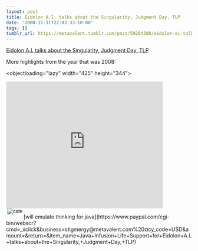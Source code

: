 ```yaml
---
layout: post
title: Eidolon A.I. talks about the Singularity, Judgment Day, TLP
date: '2008-11-11T22:03:33-10:00'
tags: []
tumblr_url: https://metavalent.tumblr.com/post/59284380/eidolon-ai-talks-about-the-singularity-judgment
---
```

[Eidolon A.I. talks about the Singularity, Judgment Day, TLP](http://metavalent.com/?p=962)  

More highlights from the year that was 2008:

<objectloading="lazy" width="425" height="344"><param name="movie" value="http://www.youtube.com/v/l-jptjnFVYk&amp;hl=en&amp;fs=1">
<param name="allowFullScreen" value="true">
<param name="allowscriptaccess" value="always">
<embed src="http://www.youtube.com/v/l-jptjnFVYk&amp;hl=en&amp;fs=1" type="application/x-shockwave-flash" allowscriptaccess="always" allowfullscreen="true loading="lazy" width="425" height="344"></embed></object>
<form action="https://www.paypal.com/cgi-bin/webscr" target="paypal" method="post">
<input type="hidden" name="cmd" value="_xclick"><input type="hidden" name="business" value="stigmergy@metavalent.com "><input type="hidden" name="return" value=""><input type="hidden" name="item_name" value="Java Infusion Life Support for Eidolon A.I. talks about the Singularity, Judgment Day, TLP"><input type="hidden" name="currency_code" value="USD"><input type="hidden" name="amount" value=""><input type="image" src="http://metavalent.com/wp-content/plugins/buy-me-beer/icon_cafe.gif" align="left" alt="cafe" title="cafe" hspace="3">
</form>[will emulate thinking for java](https://www.paypal.com/cgi-bin/webscr?cmd=_xclick&business=stigmergy@metavalent.com%20&currency_code=USD&amount=&return=&item_name=Java+Infusion+Life+Support+for+Eidolon+A.I.+talks+about+the+Singularity,+Judgment+Day,+TLP)
